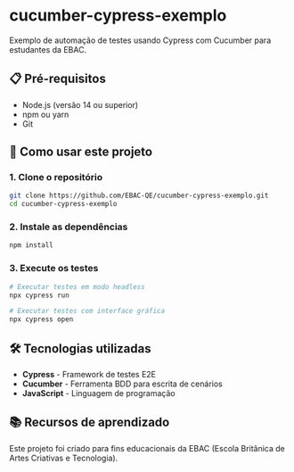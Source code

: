 # cucumber-cypress-exemplo

Exemplo de automação de testes usando Cypress com Cucumber para estudantes da EBAC.

## 📋 Pré-requisitos

- Node.js (versão 14 ou superior)
- npm ou yarn
- Git

## 🚀 Como usar este projeto

### 1. Clone o repositório
```bash
git clone https://github.com/EBAC-QE/cucumber-cypress-exemplo.git
cd cucumber-cypress-exemplo
```

### 2. Instale as dependências
```bash
npm install
```

### 3. Execute os testes
```bash
# Executar testes em modo headless
npx cypress run

# Executar testes com interface gráfica
npx cypress open
```

## 🛠 Tecnologias utilizadas

- **Cypress** - Framework de testes E2E
- **Cucumber** - Ferramenta BDD para escrita de cenários
- **JavaScript** - Linguagem de programação

## 📚 Recursos de aprendizado

Este projeto foi criado para fins educacionais da EBAC (Escola Britânica de Artes Criativas e Tecnologia).
